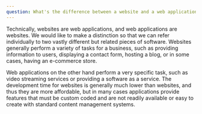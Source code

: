 ```yaml
---
question: What's the difference between a website and a web application?
---
```

Technically, websites are web applications, and web applications are websites. We would like to make a distinction so that we can refer individually to two vastly different but related pieces of software. Websites generally perform a variety of tasks for a business, such as providing information to users, displaying a contact form, hosting a blog, or in some cases, having an e-commerce store.



Web applications on the other hand perform a very specific task, such as video streaming services or providing a software as a service. The development time for websites is generally much lower than websites, and thus they are more affordable, but in many cases applications provide features that must be custom coded and are not readily available or easy to create with standard content management systems.